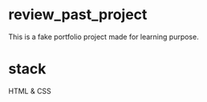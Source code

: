 # review_past_project

This is a fake portfolio project made for learning purpose.

# stack

HTML & CSS
